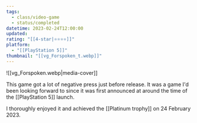 ```yaml
---
tags:
  - class/video-game
  - status/completed
datetime: 2023-02-24T12:00:00
updated: 
rating: "[[4-star|⭐️⭐️⭐️⭐️]]"
platform:
  - "[[PlayStation 5]]"
thumbnail: "[[vg_Forspoken_t.webp]]"
---
```

![[vg_Forspoken.webp|media-cover]]

This game got a lot of negative press just before release. It was a game I'd been looking forward to since it was first announced at around the time of the [[PlayStation 5]] launch.

I thoroughly enjoyed it and achieved the [[Platinum trophy]] on 24 February 2023.
